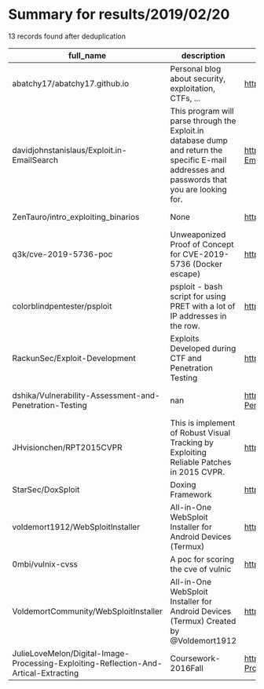
# Summary for results/2019/02/20
    
13 records found after deduplication

| full_name | description | html_url | matched_list | matched_count | pushed_at | size | stargazers_count | language | forks_count | vul_ids |
|--------------------------------------------------------------------------------------|-----------------------------------------------------------------------------------------------------------------------------------------------|---------------------------------------------------------------------------------------------------------|----------------------------------|-----------------|---------------------------|--------|--------------------|------------|---------------|-------------------|
| abatchy17/abatchy17.github.io | Personal blog about security, exploitation, CTFs, ... | https://github.com/abatchy17/abatchy17.github.io | ['exploit'] | 1 | 2019-02-20 03:33:21+00:00 | 5357 | 22 | HTML | 16 | [] |
| davidjohnstanislaus/Exploit.in-EmailSearch | This program will parse through the Exploit.in database dump and return the specific E-mail addresses and passwords that you are looking for. | https://github.com/davidjohnstanislaus/Exploit.in-EmailSearch | ['exploit'] | 1 | 2019-02-20 01:16:58+00:00 | 5 | 12 | Java | 2 | [] |
| ZenTauro/intro_exploiting_binarios | None | https://github.com/ZenTauro/intro_exploiting_binarios | ['exploit'] | 1 | 2019-02-20 20:08:16+00:00 | 21 | 0 | Assembly | 0 | [] |
| q3k/cve-2019-5736-poc | Unweaponized Proof of Concept for CVE-2019-5736 (Docker escape) | https://github.com/q3k/cve-2019-5736-poc | ['cve poc', 'cve-2'] | 2 | 2019-02-20 15:35:34+00:00 | 1 | 185 | C | 67 | ['CVE-2019-5736'] |
| colorblindpentester/psploit | psploit - bash script for using PRET with a lot of IP addresses in the row. | https://github.com/colorblindpentester/psploit | ['exploit'] | 1 | 2019-02-20 13:28:54+00:00 | 1893 | 6 | Python | 0 | [] |
| RackunSec/Exploit-Development | Exploits Developed during CTF and Penetration Testing | https://github.com/RackunSec/Exploit-Development | ['exploit'] | 1 | 2019-02-20 19:58:31+00:00 | 43 | 3 | Python | 4 | [] |
| dshika/Vulnerability-Assessment-and-Penetration-Testing | nan | https://github.com/dshika/Vulnerability-Assessment-and-Penetration-Testing | ['metasploit module OR payload'] | 1 | 2019-02-20 05:47:16+00:00 | 6912 | 0 | nan | 0 | [] |
| JHvisionchen/RPT2015CVPR | This is implement of Robust Visual Tracking by Exploiting Reliable Patches in 2015 CVPR. | https://github.com/JHvisionchen/RPT2015CVPR | ['exploit'] | 1 | 2019-02-20 00:40:32+00:00 | 63 | 3 | MATLAB | 0 | [] |
| StarSec/DoxSploit | Doxing Framework | https://github.com/StarSec/DoxSploit | ['sploit'] | 1 | 2019-02-20 05:24:44+00:00 | 2 | 1 | Python | 0 | [] |
| voldemort1912/WebSploitInstaller | All-in-One WebSploit Installer for Android Devices (Termux) | https://github.com/voldemort1912/WebSploitInstaller | ['sploit'] | 1 | 2019-02-20 07:14:56+00:00 | 11 | 1 | Python | 1 | [] |
| 0mbi/vulnix-cvss | A poc for scoring the cve of vulnic | https://github.com/0mbi/vulnix-cvss | ['cve poc'] | 1 | 2019-02-20 12:18:58+00:00 | 1 | 0 | Python | 0 | [] |
| VoldemortCommunity/WebSploitInstaller | All-in-One WebSploit Installer for Android Devices (Termux) Created by @Voldemort1912 | https://github.com/VoldemortCommunity/WebSploitInstaller | ['sploit'] | 1 | 2019-02-20 16:25:02+00:00 | 10 | 7 | Python | 2 | [] |
| JulieLoveMelon/Digital-Image-Processing-Exploiting-Reflection-And-Artical-Extracting | Coursework-2016Fall | https://github.com/JulieLoveMelon/Digital-Image-Processing-Exploiting-Reflection-And-Artical-Extracting | ['exploit'] | 1 | 2019-02-20 18:27:28+00:00 | 2140 | 0 | MATLAB | 0 | [] |
